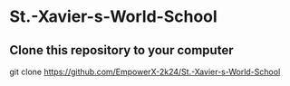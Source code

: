 # St.-Xavier-s-World-School
## Clone this repository to your computer
git clone https://github.com/EmpowerX-2k24/St.-Xavier-s-World-School
